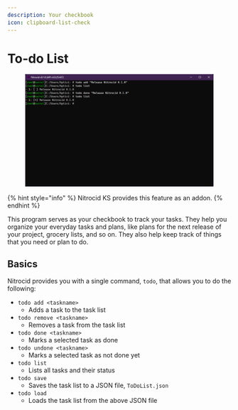 ```yaml
---
description: Your checkbook
icon: clipboard-list-check
---
```


# To-do List

<figure><img src="../../../../.gitbook/assets/038-todo.png" alt=""><figcaption></figcaption></figure>

{% hint style="info" %}
Nitrocid KS provides this feature as an addon.
{% endhint %}

This program serves as your checkbook to track your tasks. They help you organize your everyday tasks and plans, like plans for the next release of your project, grocery lists, and so on. They also help keep track of things that you need or plan to do.

## Basics

Nitrocid provides you with a single command, `todo`, that allows you to do the following:

* `todo add <taskname>`
  * Adds a task to the task list
* `todo remove <taskname>`
  * Removes a task from the task list
* `todo done <taskname>`
  * Marks a selected task as done
* `todo undone <taskname>`
  * Marks a selected task as not done yet
* `todo list`
  * Lists all tasks and their status
* `todo save`
  * Saves the task list to a JSON file, `ToDoList.json`
* `todo load`
  * Loads the task list from the above JSON file
